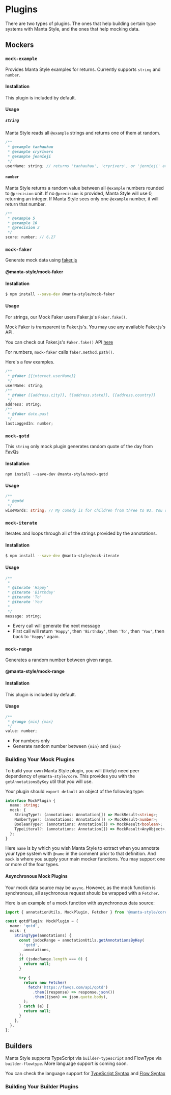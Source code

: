 # Plugins

There are two types of plugins.
The ones that help building certain type systems with Manta Style, and the ones that help mocking data.

## Mockers

<!-- TODO: separate pages -->

### `mock-example`

Provides Manta Style examples for returns. Currently supports `string` and `number`.

#### Installation

This plugin is included by default.

#### Usage

##### `string`

Manta Style reads all `@example` strings and returns one of them at random.

```js
/**
 * @example tanhauhau
 * @example cryrivers
 * @example jennieji
 */
userName: string; // returns 'tanhauhau', 'cryrivers', or 'jennieji' at random
```

#### `number`

Manta Style returns a random value between all `@example` numbers rounded to `@precision` unit. If no `@precision` is provided, Manta Style will use 0, returning an integer. If Manta Style sees only one `@example` number, it will return that number.

```js
/**
 * @example 5
 * @example 10
 * @precision 2
 */
score: number; // 6.27
```

### `mock-faker`

Generate mock data using [faker.js](https://github.com/marak/faker.js/)

#### @manta-style/mock-faker

#### Installation

```sh
$ npm install --save-dev @manta-style/mock-faker
```

#### Usage

For strings, our Mock Faker users Faker.js's `Faker.fake()`.

Mock Faker is transparent to Faker.js's. You may use any available Faker.js's API.

You can check out Faker.js's `Faker.fake()` API [here](http://marak.github.io/faker.js/#toc7__anchor)

For numbers, `mock-faker` calls `faker.method.path()`.

Here's a few examples.

```js
/**
 * @faker {{internet.userName}}
 */
userName: string;
/**
 * @faker {{address.city}}, {{address.state}}, {{address.country}}
 */
address: string;
/**
 * @faker date.past
 */
lastLoggedIn: number;
```

### `mock-qotd`

This `string` only mock plugin generates random quote of the day from [FavQs](https://favqs.com)

#### Installation

```
npm install --save-dev @manta-style/mock-qotd
```

#### Usage

```typescript
/**
 * @qotd
 */
wiseWords: string; // My comedy is for children from three to 93. You do need a slightly childish sense of humour and if you haven't got that, it's very sad.
```

### `mock-iterate`

Iterates and loops through all of the strings provided by the annotations.

#### Installation

```sh
$ npm install --save-dev @manta-style/mock-iterate
```

#### Usage

```js
/**
 *
 * @iterate 'Happy'
 * @iterate 'Birthday'
 * @iterate 'To'
 * @iterate 'You'
 *
 */
message: string;
```

- Every call will generate the next message
- First call will return `'Happy'`, then `'Birthday'`, then `'To'`, then `'You'`, then back to `'Happy'` again.

### `mock-range`

Generates a random number between given range.

#### @manta-style/mock-range

#### Installation

This plugin is included by default.

#### Usage

```js
/**
 * @range {min} {max}
 */
value: number;
```

- For numbers only
- Generate random number between `{min}` and `{max}`

### Building Your Mock Plugins

To build your own Manta Style plugin, you will (likely) need peer dependency of `@manta-style/core`. This provides you with the `getAnnotationsByKey` util that you will use.

Your plugin should `export default` an object of the following type:

```ts
interface MockPlugin {
  name: string;
  mock: {
    StringType?: (annotations: Annotation[]) => MockResult<string>;
    NumberType?: (annotations: Annotation[]) => MockResult<number>;
    BooleanType?: (annotations: Annotation[]) => MockResult<boolean>;
    TypeLiteral?: (annotations: Annotation[]) => MockResult<AnyObject>;
  };
}
```

Here `name` is by which you wish Manta Style to extract when you annotate your type system with `@name` in the comment prior to that definition.
And `mock` is where you supply your main mocker functions.
You may support one or more of the four types.

<!-- TODO: perhaps need some more explanations here -->
<!-- TODO: add an appropriate example here -->

#### Asynchronous Mock Plugins

Your mock data source may be `async`. However, as the mock function is synchronous, all asychronous request should be wrapped with a `Fetcher`.

Here is an example of a mock function with asynchronous data source:

```ts
import { annotationUtils, MockPlugin, Fetcher } from '@manta-style/core';

const qotdPlugin: MockPlugin = {
  name: 'qotd',
  mock: {
    StringType(annotations) {
      const jsdocRange = annotationUtils.getAnnotationsByKey(
        'qotd',
        annotations,
      );
      if (jsdocRange.length === 0) {
        return null;
      }

      try {
        return new Fetcher(
          fetch('https://favqs.com/api/qotd')
            .then((response) => response.json())
            .then((json) => json.quote.body),
        );
      } catch (e) {
        return null;
      }
    },
  },
};
```

## Builders

<!-- draft -->

Manta Style supports TypeScript via `builder-typescript` and FlowType via `builder-flowtype`. More language support is coming soon.

You can check the language support for [TypeScript Syntax](../packages/builders/builder-typescript/documentation/Syntax.md) and [Flow Syntax](../packages/builders/builder-flowtype/documentation/Syntax.md)

### Building Your Builder Plugins
